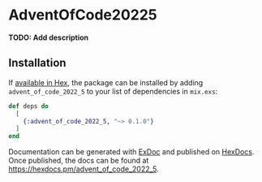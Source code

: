 # AdventOfCode20225

**TODO: Add description**

## Installation

If [available in Hex](https://hex.pm/docs/publish), the package can be installed
by adding `advent_of_code_2022_5` to your list of dependencies in `mix.exs`:

```elixir
def deps do
  [
    {:advent_of_code_2022_5, "~> 0.1.0"}
  ]
end
```

Documentation can be generated with [ExDoc](https://github.com/elixir-lang/ex_doc)
and published on [HexDocs](https://hexdocs.pm). Once published, the docs can
be found at <https://hexdocs.pm/advent_of_code_2022_5>.

